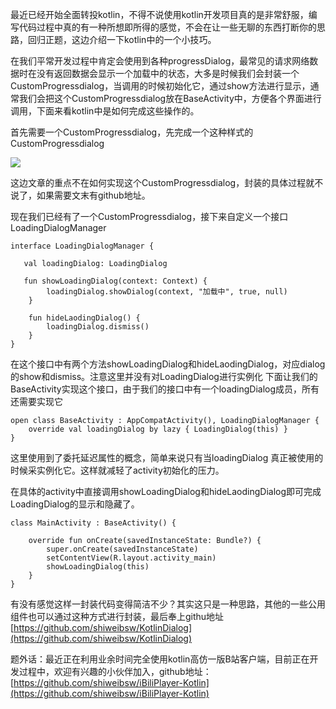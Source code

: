 最近已经开始全面转投kotlin，不得不说使用kotlin开发项目真的是非常舒服，编写代码过程中真的有一种所想即所得的感觉，不会在让一些无聊的东西打断你的思路，回归正题，这边介绍一下kotlin中的一个小技巧。

在我们平常开发过程中肯定会使用到各种progressDialog，最常见的请求网络数据时在没有返回数据会显示一个加载中的状态，大多是时候我们会封装一个CustomProgressdialog，当调用的时候初始化它，通过show方法进行显示，通常我们会把这个CustomProgressdialog放在BaseActivity中，方便各个界面进行调用，下面来看kotlin中是如何完成这些操作的。

首先需要一个CustomProgressdialog，先完成一个这种样式的CustomProgressdialog

![](http://upload-images.jianshu.io/upload_images/1179815-000dab00677be03f.gif?imageMogr2/auto-orient/strip)

这边文章的重点不在如何实现这个CustomProgressdialog，封装的具体过程就不说了，如果需要文末有github地址。

现在我们已经有了一个CustomProgressdialog，接下来自定义一个接口LoadingDialogManager

    interface LoadingDialogManager {

       val loadingDialog: LoadingDialog

       fun showLoadingDialog(context: Context) {
            loadingDialog.showDialog(context, "加载中", true, null)
        }

        fun hideLaodingDialog() {
            loadingDialog.dismiss()
        }
    }

在这个接口中有两个方法showLoadingDialog和hideLaodingDialog，对应dialog的show和dismiss。注意这里并没有对LoadingDialog进行实例化
下面让我们的BaseActivity实现这个接口，由于我们的接口中有一个loadingDialog成员，所有还需要实现它

    open class BaseActivity : AppCompatActivity(), LoadingDialogManager {
        override val loadingDialog by lazy { LoadingDialog(this) }
    }

这里使用到了委托延迟属性的概念，简单来说只有当loadingDialog 真正被使用的时候采实例化它。这样就减轻了activity初始化的压力。

在具体的activity中直接调用showLoadingDialog和hideLaodingDialog即可完成LoadingDialog的显示和隐藏了。

    class MainActivity : BaseActivity() {

        override fun onCreate(savedInstanceState: Bundle?) {
            super.onCreate(savedInstanceState)
            setContentView(R.layout.activity_main)
            showLoadingDialog(this)
        }
    }

有没有感觉这样一封装代码变得简洁不少？其实这只是一种思路，其他的一些公用组件也可以通过这种方式进行封装，最后奉上githu地址
[https://github.com/shiweibsw/KotlinDialog](https://github.com/shiweibsw/KotlinDialog)

题外话：最近正在利用业余时间完全使用kotlin高仿一版B站客户端，目前正在开发过程中，欢迎有兴趣的小伙伴加入，github地址：[https://github.com/shiweibsw/iBiliPlayer-Kotlin](https://github.com/shiweibsw/iBiliPlayer-Kotlin)
